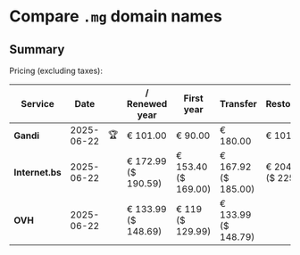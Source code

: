 # Compare `.mg` domain names

## Summary

Pricing (excluding taxes):

| Service | Date |  | / Renewed year | First year | Transfer | Restoration |
|--|--|--|--|--|--|--|
| **Gandi** | 2025-06-22 | 🏆 | € 101.00 | € 90.00 | € 180.00 | € 101.00 |
| **Internet.bs** | 2025-06-22 |  | € 172.99<br>($ 190.59) | € 153.40<br>($ 169.00) | € 167.92<br>($ 185.00) | € 204.89<br>($ 225.75) |
| **OVH** | 2025-06-22 |  | € 133.99<br>($ 148.69) | € 119<br>($ 129.99) | € 133.99<br>($ 148.79) |  |
